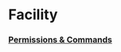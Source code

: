 # Facility

### [Permissions & Commands](https://github.com/Zarosch/Facility/wiki/Permissions-&-Commands)
